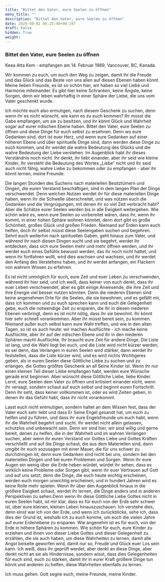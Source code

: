 ```yaml
---
title: "Bittet den Vater, eure Seelen zu öffnen"
menu_title: ""
description: "Bittet den Vater, eure Seelen zu öffnen"
date: 2020-08-01 06:25:48+00:197
draft: False
hidden: True
weight:
---
```

### Bittet den Vater, eure Seelen zu öffnen

Keea Atta Kem - empfangen am 14. Februar 1969, Vancouver, BC, Kanada.

Wir kommen zu euch, um euch den Weg zu zeigen, damit ihr die Freude und das Glück und das Beste von uns allen auf diesen Ebenen haben könnt. Meine lieben Freunde, es ist so schön hier, wir haben so viel Liebe und Harmonie miteinander. Es gibt hier keine Schranken, keine Ängste, keine Sorgen, denn wir leben wahrhaftig in einer Sphäre der Liebe, die uns vom Vater geschenkt wurde.

Ich möchte euch also ermutigen, nach diesem Geschenk zu suchen, denn wenn ihr es nicht wünscht, wie kann es zu euch kommen? Ihr müsst die Gabe empfangen, um sie zu besitzen, und ihr könnt Glück und Wahrheit sogar auf eurer irdischen Ebene haben. Bittet den Vater, eure Seelen zu öffnen und diese Dinge für euch selbst zu ersehnen. Denn wo eure Gedanken sind, dort ist euer Herz, und wenn eure Gedanken auf einer höheren Ebene und über spirituelle Dinge sind, dann werden diese Dinge zu euch kommen, und ihr werdet die wahre Bedeutung des Glücks und die wahre Bedeutung der Liebe verstehen. Im Augenblick habt ihr dieses Verständnis noch nicht. Ihr denkt, ihr liebt einander, aber ihr seid wie kleine Kinder, ihr versteht die Bedeutung des Wortes „Liebe“ nicht und ihr seid auch nicht fähig, wahre Liebe zu bekommen oder zu empfangen - aber ihr könnt lernen, meine Freunde.

Die langen Stunden des Suchens nach materiellen Besitztümern und Dingen, die euren Verstand beschäftigen, sind in dem langen Plan der Dinge verschwendet. Denn welchen Nutzen werdet ihr für diese materiellen Dinge haben, wenn ihr die Schwelle überschreitet, und was nützen euch die Gedanken und die Vergnügungen, mit denen ihr so viel Zeit verbracht habt? Aber die Schätze eurer Seelen werden bis in alle Ewigkeit weitergehen. Wie schön wäre es, wenn eure Seelen so vorbereitet wären, dass ihr, wenn ihr kommt, in einer hohen Sphäre wohnen könntet, denn dort gibt es große Schönheit, großes Glück und großen Frieden. Niemand auf Erden kann euch helfen, doch ihr selbst müsst diese Seelengaben suchen und begehren. Sehnt euch weiterhin nach spirituellen Gaben, geht hinaus zum Vater, und während ihr nach diesen Dingen sucht und sie begehrt, werdet ihr entdecken, dass sich eure Seelen mehr und mehr öffnen werden, und ihr werdet euch eines Gefühls bewusst werden, das ihr noch nicht hattet, und wenn ihr fortfahren wollt, wird dies wachsen und wachsen, und ihr werdet den Anfang des Verstehens haben, und ihr werdet anfangen, ein Flackern von wahrem Wissen zu erfahren.

Es ist nicht unmöglich für euch, eure Zeit und euer Leben zu verschwenden, während ihr hier seid, und ich weiß, dass keiner von euch denkt, dass ihr euer Leben verschwendet, aber es gibt einige Anwesende, die ihre Zeit und ihre Energie viel besser nutzen könnten. Denn die niederen Ebenen sind keine angenehmen Orte für die Seelen, die sie bewohnen, und es gefällt mir, dass ich kommen und zu euch sprechen kann und euch die Gelegenheit gebe, euch die notwendige Zeit zu ersparen, die ihr in diesen niederen Ebenen verbringt, denn es ist nicht nötig, dass ihr sie bewohnt. Ihr könnt hier sehr schnell vorankommen. Aber ihr müsst bereit sein, zu kommen. Niemand außer euch selbst kann eure Wahl treffen, und wie in den alten Tagen, so ist es auch heute: wir machen Ausflüchte - ich mache keine Ausflüchte, aber ihr auf der irdischen Ebene und ihr in den niederen Sphären macht Ausflüchte. Ihr braucht eure Zeit für andere Dinge. Die Liste ist lang, und die Wahl liegt bei euch, und die Liste wird nicht kürzer werden, es sei denn, das Verlangen in euren Seelen wird stärker, dann werdet ihr feststellen, dass die Liste kürzer wird, und es wird nichts Wichtigeres geben, als in euren Seelen diese Göttliche Liebe zu suchen und zu erlangen, die Gottes größtes Geschenk an all Seine Kinder ist. Wenn ihr nur einen kleinen Teil dieser Liebe empfangen habt, werden eure Wünsche gerade erst beginnen. Aber wünscht diese Göttliche Liebe, liebe Kinder. Lernt, eure Seelen dem Vater zu öffnen und kritisiert einander nicht, wenn ihr versagt, sondern schaut auf euch selbst und beginnt euren Fortschritt. Denn ihr seht, dass keiner vollkommen ist, oder es wird Zeiten geben, in denen ihr das Gefühl habt, dass ihr nicht vorankommt.

Lasst euch nicht entmutigen, sondern haltet an dem Wissen fest, dass der Vater euch sehr liebt und dass Er Seine Engel gesandt hat, um euch zu helfen und zu führen, und dass ihr eure Engelsfreunde um euch habt, wenn ihr die Wahrheit begehrt und sucht. Ihr werdet nicht allein gelassen, schutzlos und unbewacht sein. Denn wir sind hier, wir sind willig und gerne bereit, denen zu helfen, die in der Wahrheit und im wahren Verlangen suchen, aber wenn ihr euren Verstand vor Gottes Liebe und Gottes Kräften verschließt und auf die Dinge schaut, die aus dem Materiellen sind, dann umgibt ihr euch sozusagen mit einer Mauer, die für uns schwer zu durchdringen ist, denn eure Gedanken sind nicht bei uns, sondern bei den materiellen Dingen und bei euren Problemen und Sorgen. Wenn ihr eure Augen ein wenig über die Erde heben würdet, würdet ihr sehen, dass es wirklich keine Probleme oder Sorgen gibt, wenn ihr euer Vertrauen auf Gott und auf uns setzt; denn die Dinge, die euch heute wichtig erscheinen, werden euch morgen unwichtig erscheinen, und in hundert Jahren wird es keine Rolle mehr spielen. Wenn ihr über den Augenblick hinaus in die größere Ewigkeit schaut, werdet ihr lernen, die Dinge anders und in anderen Perspektiven zu sehen.Denn wenn ihr diese Göttliche Liebe Gottes nicht in euren Seelen habt, ist mir klar, dass es für euch von der Erde sehr schwer ist, über eure kleinen, kleinen Leben hinauszuschauen. Ich verstehe dies, denn einst war ich von der Erde, und wenn ich zurückblicke, sehe ich, dass dies der Grund ist, weshalb ich zu euch komme, um euch die vielen Jahre auf eurer Erdenebene zu ersparen.  Wie angenehm ist es für euch, von der Erde in höhere Sphären zu kommen. Wie schön für euch, eure Kinder zu erziehen und ihnen von dieser Liebe Gottes und dieser Gelegenheit zu erzählen, die sie auch haben, um diese Wahrheiten zu lernen, damit alle Angst beiseite geworfen wird, damit nur so, Freude und Glück euer Los sein kann. Ich weiß, dass ihr geprüft werdet, aber denkt an diese Dinge, aber denkt nicht an sie als Hindernisse, sondern wisst, dass dies Gelegenheiten für euch sind, euch zu stärken, damit ihr in eurer Kraft größere Dinge tun könnt und anderen zu helfen, diese Wahrheiten ebenfalls zu lernen.  

Ich muss gehen. Gott segne euch, meine Freunde, meine Kinder.
